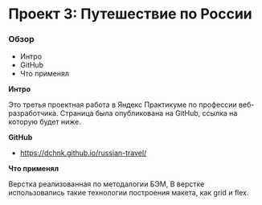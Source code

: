 # Проект 3: Путешествие по России

### Обзор
* Интро
* GitHub
* Что применял

**Интро**

Это третья проектная работа в Яндекс Практикуме по профессии веб-разработчика.
Страница была опубликована на GitHub, ссылка на которую будет ниже.

**GitHub**

* https://dchnk.github.io/russian-travel/

**Что применял**

Верстка реализованная по методалогии БЭМ,
В верстке использовались такие технологии построения макета, как grid и flex.
